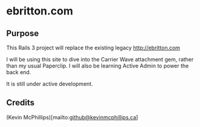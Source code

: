 # ebritton.com

## Purpose

This Rails 3 project will replace the existing legacy http://ebritton.com

I will be using this site to dive into the Carrier Wave attachment gem, rather than my usual Paperclip. I will also be learning Active Admin to power the back end.

It is still under active development.


## Credits

(Kevin McPhillips)[mailto:github@kevinmcphillips.ca]

